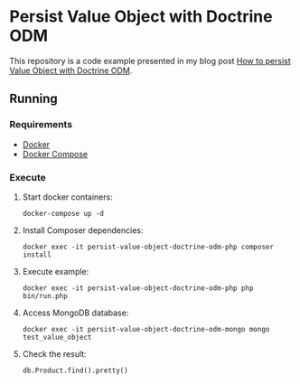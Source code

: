 # Persist Value Object with Doctrine ODM

This repository is a code example presented in my blog post [How to persist Value Object with Doctrine ODM](http://whoami.deoliveiralucas.net/blog/how-to-persist-value-object-with-doctrine-odm).

## Running

### Requirements

- [Docker](https://docs.docker.com/install/)
- [Docker Compose](https://docs.docker.com/compose/install/)

### Execute

1. Start docker containers:
 
   `docker-compose up -d`
 
2. Install Composer dependencies:

   `docker exec -it persist-value-object-doctrine-odm-php composer install`
 
3. Execute example: 

   `docker exec -it persist-value-object-doctrine-odm-php php bin/run.php`
   
4. Access MongoDB database: 

   `docker exec -it persist-value-object-doctrine-odm-mongo mongo test_value_object`
   
5. Check the result: 

   `db.Product.find().pretty()`
